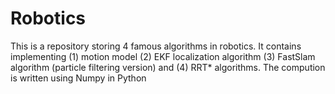 # Robotics
This is a repository storing 4 famous algorithms in robotics. It contains implementing (1) motion model (2) EKF localization algorithm (3)  FastSlam algorithm (particle filtering version) and (4) RRT* algorithms. The compution is written using Numpy in Python
